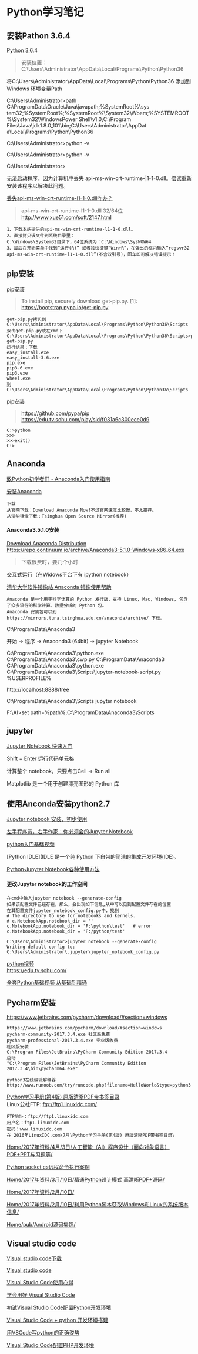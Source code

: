 # Python学习笔记  

安装Pathon 3.6.4
---

[Python 3.6.4](https://www.python.org/downloads/release/python-364/)  

> 安装位置：C:\Users\Administrator\AppData\Local\Programs\Python\Python36

将C:\Users\Administrator\AppData\Local\Programs\Python\Python36 添加到Windows 环境变量Path

C:\Users\Administrator>path C:\ProgramData\Oracle\Java\javapath;%SystemRoot%\sys
tem32;%SystemRoot%;%SystemRoot%\System32\Wbem;%SYSTEMROOT%\System32\WindowsPower
Shell\v1.0\;C:\Program Files\Java\jdk1.8.0_101\bin;C:\Users\Administrator\AppDat
a\Local\Programs\Python\Python36

C:\Users\Administrator>python -v

C:\Users\Administrator>python -v

C:\Users\Administrator>

无法启动程序，因为计算机中丢失
api-ms-win-crt-runtime-|1-1-0.dll。偿试重新安装该程序以解决此问题。

[丢失api-ms-win-crt-runtime-l1-1-0.dll咋办？](https://jingyan.baidu.com/article/5bbb5a1b07fb6e13eba179bc.html)  
> api-ms-win-crt-runtime-l1-1-0.dll 32/64位  
> http://www.xue51.com/soft/2147.html
```
1、下载本站提供的api-ms-win-crt-runtime-l1-1-0.dll。
2、直接拷贝该文件到系统目录里：
C:\Windows\System32目录下，64位系统为：C:\Windows\SysWOW64
3、最后在开始菜单中找到“运行(R)” 或者按快捷键“Win+R”，在弹出的框内输入“regsvr32 api-ms-win-crt-runtime-l1-1-0.dll”(不含双引号)，回车即可解决错误提示！
```
pip安装
---

[pip安装](https://pip.pypa.io/en/latest/installing/)  
> To install pip, securely download get-pip.py. [1]:
> https://bootstrap.pypa.io/get-pip.py
```
get-pip.py拷贝到C:\Users\Administrator\AppData\Local\Programs\Python\Python36\Scripts
双击get-pip.py或在cmd下
C:\Users\Administrator\AppData\Local\Programs\Python\Python36\Scripts>python get-pip.py
运行结果：下载
easy_install.exe
easy_install-3.6.exe
pip.exe
pip3.6.exe
pip3.exe
wheel.exe
到C:\Users\Administrator\AppData\Local\Programs\Python\Python36\Scripts
```
[pip安装](https://pip.pypa.io/en/stable/installing/)  
> https://github.com/pypa/pip
> https://edu.tv.sohu.com/play/sid/f031a6c300ece0d9
```
C:>python
>>>
>>>exit()
C:>
```

Anaconda
---

[致Python初学者们 - Anaconda入门使用指南](https://www.jianshu.com/p/169403f7e40c)  

[安装Anaconda](https://blog.csdn.net/qq_36790747/article/details/63257244)  
```
下载
从官网下载：Download Anaconda Now!不过官网速度比较慢，不太推荐。
从清华镜像下载：Tsinghua Open Source Mirror(推荐)
```

#### Anaconda3.5.1.0安装

[Download Anaconda Distribution](https://www.anaconda.com/download/)  
https://repo.continuum.io/archive/Anaconda3-5.1.0-Windows-x86_64.exe
> 下载很费时，要几个小时

交互式运行（在Widows平台下有 ipython notebook）

[清华大学软件镜像站 Anaconda 镜像使用帮助](https://mirror.tuna.tsinghua.edu.cn/help/anaconda/)  
```
Anaconda 是一个用于科学计算的 Python 发行版，支持 Linux, Mac, Windows, 包含了众多流行的科学计算、数据分析的 Python 包。
Anaconda 安装包可以到 https://mirrors.tuna.tsinghua.edu.cn/anaconda/archive/ 下载。

```

C:\ProgramData\Anaconda3

开始 -> 程序 -> Anaconda3 (64bit) -> jupyter Notebook

C:\ProgramData\Anaconda3\python.exe C:\ProgramData\Anaconda3\cwp.py C:\ProgramData\Anaconda3 C:\ProgramData\Anaconda3\python.exe C:\ProgramData\Anaconda3\Scripts\jupyter-notebook-script.py %USERPROFILE%

http://localhost:8888/tree

C:\ProgramData\Anaconda3\Scripts
jupyter notebook

F:\AI>set path=%path%;C:\ProgramData\Anaconda3\Scripts




## jupyter

[Jupyter Notebook 快速入门](https://www.cnblogs.com/nxld/p/6566380.html)  

Shift + Enter 运行代码单元格

计算整个 notebook，只要点击Cell -> Run all

Matplotlib 是一个用于创建漂亮图形的 Python 库

使用Anconda安装python2.7
---

[Jupyter notebook 安装，初步使用](https://www.cnblogs.com/wrajj/p/5676705.html)  

[左手程序员，右手作家：你必须会的Jupyter Notebook](http://python.jobbole.com/87527/?repeat=w3tc)  

[python入门基础视频](https://edu.tv.sohu.com/play/sid/ba815508527b07ef)  

[Python IDLE](IDLE 是一个纯 Python 下自带的简洁的集成开发环境(IDE)。


[Python·Jupyter Notebook各种使用方法](http://blog.csdn.net/liuyanlin610/article/details/76231958)  

#### 更改Jupyter notebook的工作空间
```
在cmd中输入jupyter notebook --generate-config
如果该配置文件已经存在，那么，会出现如下信息,从中可以见到配置文件存在的位置
在其配置文件jupyter_notebook_config.py中，找到
# The directory to use for notebooks and kernels.
# c.NotebookApp.notebook_dir = ''
c.NotebookApp.notebook_dir = 'F:\python\test'   # error
c.NotebookApp.notebook_dir = 'F:/python/test'

C:\Users\Administrator>jupyter notebook --generate-config
Writing default config to: 
C:\Users\Administrator\.jupyter\jupyter_notebook_config.py
```
[python视频](https://edu.tv.sohu.com/play/sid/f031a6c300ece0d9)  
https://edu.tv.sohu.com/  

[全套Python基础视频 从基础到精通](https://edu.tv.sohu.com/course/0dca81b7b8c3745a)  

## Pycharm安装

https://www.jetbrains.com/pycharm/download/#section=windows  

```
https://www.jetbrains.com/pycharm/download/#section=windows
pycharm-community-2017.3.4.exe 社区版免费
pycharm-professional-2017.3.4.exe 专业版收费
社区版安装
C:\Program Files\JetBrains\PyCharm Community Edition 2017.3.4
启动
"C:\Program Files\JetBrains\PyCharm Community Edition 2017.3.4\bin\pycharm64.exe"

python3在线编辑解释器
http://www.runoob.com/try/runcode.php?filename=HelloWorld&type=python3
```
[Python学习手册(第4版) 原版清晰PDF带书签目录](http://www.linuxidc.com/Linux/2016-07/133286.htm)  
Linux公社FTP: ftp://ftp1.linuxidc.com/  
```
FTP地址：ftp://ftp1.linuxidc.com
用户名：ftp1.linuxidc.com
密码：www.linuxidc.com
在 2016年LinuxIDC.com\7月\Python学习手册(第4版) 原版清晰PDF带书签目录\
```
[Home/2017年资料/4月/3日/人工智能（AI）程序设计（面向对象语言）PDF+PPT与习题等/](https://linux.linuxidc.com/index.php?folder=MjAxN8Tq18rBzy801MIvM8jVL8jLuaTWx8Tco6hBSaOps8zQ8snovMajqMPmz/K21M/z0+/R1KOpUERGK1BQVNPrz7DM4rXI)  

[Python socket cs远程命令执行案例](https://linux.linuxidc.com/index.php?folder=MjAxN8Tq18rBzy8z1MIvMTTI1Q==)  

[Home/2017年资料/3月/10日/精通Python设计模式 高清晰PDF+源码/](https://linux.linuxidc.com/index.php?folder=MjAxN8Tq18rBzy8z1MIvMTDI1S++q82oUHl0aG9uyei8xsSjyr0guN/H5c76UERGK9S0wus=)

[Home/2017年资料/2月/10日/](https://linux.linuxidc.com/index.php?folder=MjAxN8Tq18rBzy8y1MIvMTDI1Q==)  

[Home/2017年资料/2月/10日/利用Python脚本获取Windows和Linux的系统版本信息/](https://linux.linuxidc.com/index.php?folder=MjAxN8Tq18rBzy8y1MIvMTDI1S/A+9PDUHl0aG9uvcWxvrvxyKFXaW5kb3dzus1MaW51eLXEz7XNs7Dmsb7Qxc+i)  

[Home/pub/Android源码集锦/](https://linux.linuxidc.com/index.php?folder=cHViL0FuZHJvaWTUtMLrvK+99Q==)  


Visual studio code
---

[Visual studio code下载](https://code.visualstudio.com/)  

[Visual studio code](https://baike.baidu.com/item/visual%20studio%20code/17514281?fr=aladdin)  

[Visual Studio Code使用心得](https://blog.csdn.net/jiangwei0512/article/details/52079031)  

[学会用好 Visual Studio Code](https://blog.csdn.net/GarfieldEr007/article/details/54619959)  

[初试Visual Studio Code配置Python开发环境](https://blog.csdn.net/tntnaoh/article/details/51173528)  

[Visual Studio Code + python 开发环境搭建](https://blog.csdn.net/weixinhum/article/details/73038117)  

[用VSCode写python的正确姿势](https://blog.csdn.net/u013597671/article/details/77693180)  

[Visual Studio Code配置PHP开发环境](https://blog.csdn.net/vezn_king/article/details/75453717)  


















